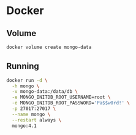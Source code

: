 # Docker

## Volume

```sh
docker volume create mongo-data
```

## Running

```sh
docker run -d \
  -h mongo \
  -v mongo-data:/data/db \
  -e MONGO_INITDB_ROOT_USERNAME=root \
  -e MONGO_INITDB_ROOT_PASSWORD='Pa$$w0rd!' \
  -p 27017:27017 \
  --name mongo \
  --restart always \
  mongo:4.1
```
